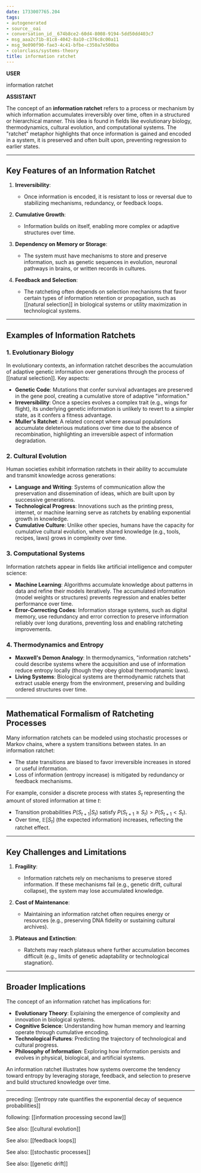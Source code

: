 ```yaml
---
date: 1733007765.204
tags:
- autogenerated
- source__oai
- conversation_id__674b8ce2-60d4-8008-9194-5dd50dd403c7
- msg_aaa2c71b-81c8-4042-8a10-c376c8c00a11
- msg_9e090f90-fae3-4c41-bfbe-c350a7e500ba
- colorclass/systems-theory
title: information ratchet
---
```


**USER**

information ratchet


**ASSISTANT**

The concept of an **information ratchet** refers to a process or mechanism by which information accumulates irreversibly over time, often in a structured or hierarchical manner. This idea is found in fields like evolutionary biology, thermodynamics, cultural evolution, and computational systems. The "ratchet" metaphor highlights that once information is gained and encoded in a system, it is preserved and often built upon, preventing regression to earlier states.

---

## Key Features of an Information Ratchet

1. **Irreversibility**:
   - Once information is encoded, it is resistant to loss or reversal due to stabilizing mechanisms, redundancy, or feedback loops.

2. **Cumulative Growth**:
   - Information builds on itself, enabling more complex or adaptive structures over time.

3. **Dependency on Memory or Storage**:
   - The system must have mechanisms to store and preserve information, such as genetic sequences in evolution, neuronal pathways in brains, or written records in cultures.

4. **Feedback and Selection**:
   - The ratcheting often depends on selection mechanisms that favor certain types of information retention or propagation, such as [[natural selection]] in biological systems or utility maximization in technological systems.

---

## Examples of Information Ratchets

### 1. **Evolutionary Biology**
In evolutionary contexts, an information ratchet describes the accumulation of adaptive genetic information over generations through the process of [[natural selection]]. Key aspects:
   - **Genetic Code**: Mutations that confer survival advantages are preserved in the gene pool, creating a cumulative store of adaptive "information."
   - **Irreversibility**: Once a species evolves a complex trait (e.g., wings for flight), its underlying genetic information is unlikely to revert to a simpler state, as it confers a fitness advantage.
   - **Muller's Ratchet**: A related concept where asexual populations accumulate deleterious mutations over time due to the absence of recombination, highlighting an irreversible aspect of information degradation.

### 2. **Cultural Evolution**
Human societies exhibit information ratchets in their ability to accumulate and transmit knowledge across generations:
   - **Language and Writing**: Systems of communication allow the preservation and dissemination of ideas, which are built upon by successive generations.
   - **Technological Progress**: Innovations such as the printing press, internet, or machine learning serve as ratchets by enabling exponential growth in knowledge.
   - **Cumulative Culture**: Unlike other species, humans have the capacity for cumulative cultural evolution, where shared knowledge (e.g., tools, recipes, laws) grows in complexity over time.

### 3. **Computational Systems**
Information ratchets appear in fields like artificial intelligence and computer science:
   - **Machine Learning**: Algorithms accumulate knowledge about patterns in data and refine their models iteratively. The accumulated information (model weights or structures) prevents regression and enables better performance over time.
   - **Error-Correcting Codes**: Information storage systems, such as digital memory, use redundancy and error correction to preserve information reliably over long durations, preventing loss and enabling ratcheting improvements.

### 4. **Thermodynamics and Entropy**
   - **Maxwell's Demon Analogy**: In thermodynamics, "information ratchets" could describe systems where the acquisition and use of information reduce entropy locally (though they obey global thermodynamic laws).
   - **Living Systems**: Biological systems are thermodynamic ratchets that extract usable energy from the environment, preserving and building ordered structures over time.

---

## Mathematical Formalism of Ratcheting Processes
Many information ratchets can be modeled using stochastic processes or Markov chains, where a system transitions between states. In an information ratchet:
   - The state transitions are biased to favor irreversible increases in stored or useful information.
   - Loss of information (entropy increase) is mitigated by redundancy or feedback mechanisms.

For example, consider a discrete process with states $S_t$ representing the amount of stored information at time $t$:
   - Transition probabilities $P(S_{t+1} | S_t)$ satisfy $P(S_{t+1} \geq S_t) > P(S_{t+1} < S_t)$.
   - Over time, $\mathbb{E}[S_t]$ (the expected information) increases, reflecting the ratchet effect.

---

## Key Challenges and Limitations
1. **Fragility**:
   - Information ratchets rely on mechanisms to preserve stored information. If these mechanisms fail (e.g., genetic drift, cultural collapse), the system may lose accumulated knowledge.

2. **Cost of Maintenance**:
   - Maintaining an information ratchet often requires energy or resources (e.g., preserving DNA fidelity or sustaining cultural archives).

3. **Plateaus and Extinction**:
   - Ratchets may reach plateaus where further accumulation becomes difficult (e.g., limits of genetic adaptability or technological stagnation).

---

## Broader Implications
The concept of an information ratchet has implications for:
   - **Evolutionary Theory**: Explaining the emergence of complexity and innovation in biological systems.
   - **Cognitive Science**: Understanding how human memory and learning operate through cumulative encoding.
   - **Technological Futures**: Predicting the trajectory of technological and cultural progress.
   - **Philosophy of Information**: Exploring how information persists and evolves in physical, biological, and artificial systems.

An information ratchet illustrates how systems overcome the tendency toward entropy by leveraging storage, feedback, and selection to preserve and build structured knowledge over time.


---

preceding: [[entropy rate quantifies the exponential decay of sequence probabilities]]  


following: [[information processing second law]]

See also: [[cultural evolution]]


See also: [[feedback loops]]


See also: [[stochastic processes]]


See also: [[genetic drift]]